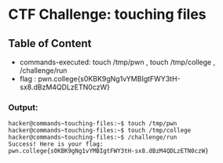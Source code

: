 # CTF Challenge: touching files  

## Table of Content

- commands-executed: touch /tmp/pwn , touch /tmp/college , /challenge/run
- flag : pwn.college{s0KBK9gNg1vYMBIgtFWY3tH-sx8.dBzM4QDLzETN0czW}


### Output:
```console
hacker@commands~touching-files:~$ touch /tmp/pwn
hacker@commands~touching-files:~$ touch /tmp/college
hacker@commands~touching-files:~$ /challenge/run
Success! Here is your flag:
pwn.college{s0KBK9gNg1vYMBIgtFWY3tH-sx8.dBzM4QDLzETN0czW}
```

